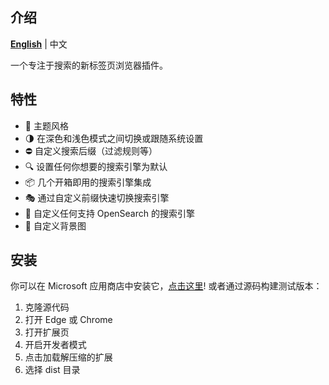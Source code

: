 ## 介绍

**[English](./README.md)** | 中文

一个专注于搜索的新标签页浏览器插件。

## 特性

-   🎨 主题风格
-   🌗 在深色和浅色模式之间切换或跟随系统设置
-   ⛔ 自定义搜索后缀（过滤规则等）
-   🔍 设置任何你想要的搜索引擎为默认
-   📦 几个开箱即用的搜索引擎集成
-   🎭 通过自定义前缀快速切换搜索引擎
-   🌌 自定义任何支持 OpenSearch 的搜索引擎
-   🍍 自定义背景图

## 安装

你可以在 Microsoft 应用商店中安装它，[点击这里](https://microsoftedge.microsoft.com/addons/detail/tinytab/apehhlijbbfgppmhjpmblkaocmekfmaf)! 或者通过源码构建测试版本：

1. 克隆源代码
2. 打开 Edge 或 Chrome
3. 打开扩展页
4. 开启开发者模式
5. 点击加载解压缩的扩展
6. 选择 dist 目录
